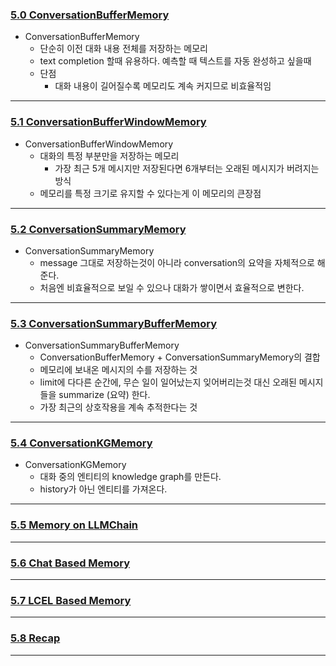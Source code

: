 ### [5.0 ConversationBufferMemory](https://nomadcoders.co/fullstack-gpt/lectures/4562) 
- ConversationBufferMemory
	- 단순히 이전 대화 내용 전체를 저장하는 메모리
	- text completion 할때 유용하다. 예측할 때 텍스트를 자동 완성하고 싶을때
	- 단점
		- 대화 내용이 길어질수록 메모리도 계속 커지므로 비효율적임
***
### [5.1 ConversationBufferWindowMemory](https://nomadcoders.co/fullstack-gpt/lectures/4563) 
- ConversationBufferWindowMemory
	- 대화의 특정 부분만을 저장하는 메모리
		- 가장 최근 5개 메시지만 저장된다면 6개부터는 오래된 메시지가 버려지는 방식
	- 메모리를 특정 크기로 유지할 수 있다는게 이 메모리의 큰장점
***
### [5.2 ConversationSummaryMemory](https://nomadcoders.co/fullstack-gpt/lectures/4564) 
- ConversationSummaryMemory
	- message 그대로 저장하는것이 아니라 conversation의 요약을 자체적으로 해준다.
	- 처음엔 비효율적으로 보일 수 있으나 대화가 쌓이면서 효율적으로 변한다.
***
### [5.3 ConversationSummaryBufferMemory](https://nomadcoders.co/fullstack-gpt/lectures/4565) 
- ConversationSummaryBufferMemory
	- ConversationBufferMemory + ConversationSummaryMemory의 결합
	- 메모리에 보내온 메시지의 수를 저장하는 것
	- limit에 다다른 순간에, 무슨 일이 일어났는지 잊어버리는것 대신 오래된 메시지들을 summarize (요약) 한다.
	- 가장 최근의 상호작용을 계속 추적한다는 것
***
### [5.4 ConversationKGMemory](https://nomadcoders.co/fullstack-gpt/lectures/4566) 
- ConversationKGMemory
	- 대화 중의 엔티티의 knowledge graph를 만든다.
	- history가 아닌 엔티티를 가져온다.
***
### [5.5 Memory on LLMChain](https://nomadcoders.co/fullstack-gpt/lectures/4567) 

***
### [5.6 Chat Based Memory](https://nomadcoders.co/fullstack-gpt/lectures/4568) 

***
### [5.7 LCEL Based Memory](https://nomadcoders.co/fullstack-gpt/lectures/4569) 

***
### [5.8 Recap](https://nomadcoders.co/fullstack-gpt/lectures/4570) 

***
